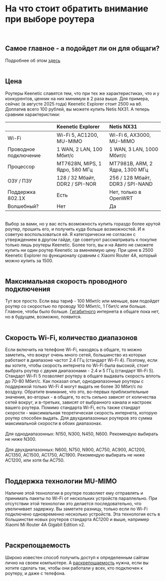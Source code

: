 # На что стоит обратить внимание при выборе роутера

<br>

## Самое главное - а подойдет ли он для общаги?
Подробнее об этом [здесь](firmware.md) <br><br>

## Цена
Роутеры Keenetic славятся тем, что при тех же характеристиках, что и у конкурентов, ценник на них минимум в 2 раза выше. Для примера, сейчас (в августе 2025 года) Keenetic Explorer стоит 2500 на вб. Доплатив всего 100 рублей, вы можете купить Netis NX31. А теперь сравним характеристики:

|         | Keenetic Explorer | Netis NX31 |
| :---    |     :---        |     :---      |
| Wi-Fi | Wi-Fi 5, AC1200, MU-MIMO  | Wi-Fi 6, AX3000, MU-MIMO |
| Проводное подключение | 1 WAN, 2 LAN, 100 Мбит/с | 1 WAN, 3 LAN, 1000 Мбит/с |
| Процессор | MT7628N, MIPS, 1 Ядро, 580 МГц | MT7981B, ARM, 2 Ядра, 1300 МГц |
| ОЗУ / ПЗУ | 128 / 32 Мбайт, DDR2 / SPI-NOR | 256 / 128 Мбайт, DDR3 / SPI-NAND |
| Поддержка 802.1X | Есть | Нет, только в OpenWRT |
| Волшебный? | Нет | Да |

<br>
Выбор за вами, но у вас есть возможность купить гораздо более крутой роутер, прошить его, и получить куда больше возможностей. И я советую воспользоваться ей.
Я категорически не согласен с утверждением в другом гайде, где советуют рассматривать к покупке только лишь роутеры Keenetic.
Более того, вы и на Авито не сможете купить ни один роутер Keenetic за вменяемую цену. При цене в 2500 Keenetic Explorer по функционалу сравним с Xiaomi Router 4A, который можно купить за 1500.<br><br>

## Максимальная скорость проводного подключения
Тут все просто. Если ваш тариф - 100 Мбит/с или меньше, вам подойдет роутер со скоростью по проводу 100 Мбит/с, 1 Гбит/с или больше. Главное, чтобы было больше.
[Гигабитного](gigabit.md) интернета в общаге пока нет, но в будущем, возможно, появится. <br><br>

## Скорость Wi-Fi, количество диапазонов
Если включить на телефоне Wi-Fi, находясь в общаге, то можно заметить, что вокруг очень много сетей, большинство из которых работают в диапазоне частот 2.4 ГГц (стандарт Wi-Fi 4). 
Поэтому, если вы хотите, чтобы скорость интернета по Wi-Fi была высокой, стоит выбрать роутер с двумя диапазонами - 2.4 и 5 ГГц (стандарт Wi-Fi 5).
Стандарт Wi-Fi 5 позволяет роутеру в общаге выдавать скорость вплоть до 70-80 Мбит/c. Как показал опыт, однодиапазонные роутеры с поддержкой только Wi-Fi 4 могут выдать не более 30 Мбит/с по воздуху. Обратите внимание, что это, во-первых приблизительные значения, во-вторых - в общаге, то есть сильно зависят от количества сетей вокруг,
и в-третьих, зависят от выбранного канала и настроек вашего роутера.
Помимо стандарта Wi-Fi, есть также стандарт скорости - максимальная теоретическая скорость интернета, которую роутер способен выдать. Для двухдиапазонных роутеров это сумма максимальной скорости в обоих диапазонах.<br><br>
Для однодиапазонных: N150, N300, N450, N600. Рекомендую выбирать не ниже N300.<br><br>
Для двухдиапазонных: N600, N750, N900, AC750, AC900, AC1200, AC1350, AC1500, AC1750, AC1900. Рекомендую выбирать не ниже AC1200, или хотя бы AC750. <br><br>

## Поддержка технологии MU-MIMO
Наличие этой технологии в роутере позволяет ему отправлять и принимать пакеты по Wi-Fi от нескольких устройств параллельно. При отсутствии этой технологии это делается последовательно, что увеличивает задержку.
Вы заметите разницу, только если по Wi-Fi подключено одновременно несколько устройств. Эта технология есть в большинстве новых роутеров стандарта AC1200 и выше, например Xiaomi Mi Router 4A Gigabit Edition v2. <br><br>

## Раскрепощаемость
Широко известен способ получить доступ к определенным сайтам лично на своем компьютере. А [раскрепощаемость](emancipation.md) нужна, если вы хотите сделать так, чтобы они работали у всех, кто подключен к роутеру, и даже с телефона.

